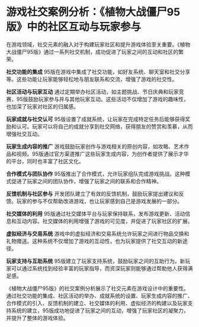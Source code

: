 # 游戏社交案例分析：《植物大战僵尸95版》中的社区互动与玩家参与

在游戏领域，社交元素的融入对于构建玩家社区和提升游戏体验至关重要。《植物大战僵尸95版》通过一系列社交机制，成功促进了玩家之间的互动和社区的繁荣。

**社交功能的集成**
95版在游戏中集成了社交功能，如好友系统、聊天室和社交分享等。这些功能让玩家能够轻松地与朋友联系和交流，增强了游戏的社交性。

**社区活动与玩家互动**
通过定期举办社区活动，如主题挑战、节日庆典和玩家竞赛，95版鼓励玩家参与并与其他玩家互动。这些活动不仅增加了游戏的趣味性，也加深了玩家对社区的归属感。

**玩家成就与社交认可**
95版设置了成就系统，让玩家在完成特定任务后能够获得奖励和认可。玩家可以将自己的成就分享到社交网络，获得朋友的赞赏和羡慕，从而增强社交互动。

**玩家生成内容的推广**
游戏鼓励玩家创作与游戏相关的原创内容，如攻略、艺术作品和视频。95版通过官方渠道推广这些玩家生成内容，为创作者提供了展示才华的平台，同时也丰富了社区文化。

**合作模式与团队协作**
95版推出了合作模式，允许玩家组队完成游戏挑战。这种模式促进了玩家之间的团队协作，增强了玩家之间的联系和合作精神。

**反馈机制与社区参与**
开发团队建立了有效的反馈机制，鼓励玩家提出建议和反馈。玩家的参与不仅帮助改进游戏，也让玩家感到自己是游戏发展的一部分。

**社交媒体的利用**
95版通过社交媒体平台与玩家保持联系，发布游戏更新、活动信息和互动内容。社交媒体的利用增强了游戏的可见度，并促进了玩家社区的扩展。

**虚拟经济与交易系统**
游戏中的虚拟经济和交易系统允许玩家之间进行物品交换和礼物赠送。这种系统不仅增加了游戏的互动性，也为玩家提供了社交互动的新途径。

**玩家支持与互助系统**
95版建立了玩家支持系统，鼓励玩家之间的互助行为。新玩家可以通过系统找到经验丰富的玩家指导，而资深玩家则能够通过帮助他人获得满足感。

《植物大战僵尸95版》的社交案例分析展示了社交元素在游戏设计中的重要性。通过社交功能的集成、社区活动的举办、成就系统的设置、玩家生成内容的推广、合作模式的引入、反馈机制的建立、社交媒体的利用、虚拟经济的构建以及玩家支持系统的建立，95版成功地促进了玩家之间的互动，增强了玩家社区的凝聚力，并提升了整体的游戏体验。